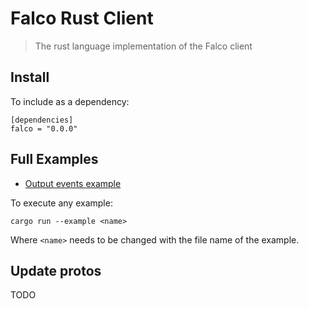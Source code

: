 # Falco Rust Client

> The rust language implementation of the Falco client

## Install

To include as a dependency:

```
[dependencies]
falco = "0.0.0"
```

## Full Examples

- [Output events example](examples/outputs.rs)

To execute any example:

```
cargo run --example <name> 
```
Where `<name>` needs to be changed with the file name of the example.

## Update protos

TODO
